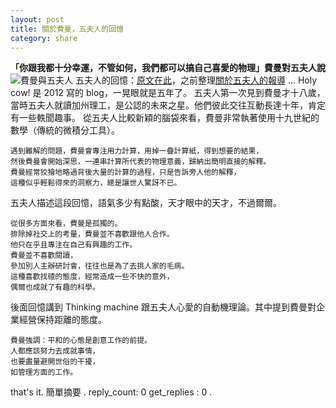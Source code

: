 ```yaml
---
layout: post
title: 關於費曼，五夫人的回憶
category: share
---
```

**「你跟我都十分幸運，不管如何，我們都可以搞自己喜愛的物理」費曼對五夫人說**
![費曼與五夫人](https://www.wired.com/wp-content/uploads/2016/07/13Ct8DXLHQRJxNXQWbk6yFQ-1.jpeg)
五夫人的回憶：[原文在此](https://www.wired.com/2016/07/my-time-with-richard-feynman/)，之前整理[關於五夫人的報導](http://wkliang.blogspot.tw/2012/08/stephen-wolfram.html) ... Holy cow! 是 2012 寫的 blog，一晃眼就是五年了。
五夫人第一次見到費曼才十八歲，當時五夫人就讀加州理工，是公認的未來之星。他們彼此交往互動長達十年，肯定有一些軼聞趣事。
從五夫人比較新穎的腦袋來看，費曼非常執著使用十九世紀的數學（傳統的微積分工具）。
```
遇到難解的問題，費曼會專注用力計算，用掉一疊計算紙，得到想要的結果，
然後費曼會開始深思，一連串計算所代表的物理意義，歸納出簡明直接的解釋。
費曼經常狡獪地略過背後大量的計算的過程，只是告訴旁人他的解釋，
這種似乎輕鬆得來的洞察力，總是讓世人驚訝不已。
```
五夫人描述這段回憶，語氣多少有點酸，天才眼中的天才，不過爾爾。
```
從很多方面來看，費曼是孤獨的。
排除掉社交上的考量，費曼並不喜歡跟他人合作。
他只在乎且專注在自己有興趣的工作。
費曼並不喜歡閱讀，
參加別人主辦研討會，往往也是為了去挑人家的毛病。
這種喜歡找碴的態度，經常造成一些不快的意外，
偶爾也成就了有趣的科學。
```
後面回憶講到 Thinking machine 跟五夫人心愛的自動機理論。其中提到費曼對企業經營保持距離的態度。
```
費曼強調：平和的心態是創意工作的前提。
人都應該努力去成就事情，
也要盡量避開世俗的干擾，
如管理方面的工作。
```
that's it. 簡單摘要
.
reply_count: 0
get_replies : 0
.
